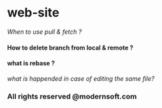 # web-site

*When to use pull & fetch ?*

#### How to delete branch from local & remote ?

#### what is rebase ?

_what is happended in case of editing the same file?_

### All rights reserved @modernsoft.com